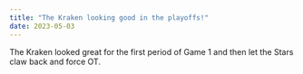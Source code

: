 ```yaml
---
title: "The Kraken looking good in the playoffs!"
date: 2023-05-03
---
```


The Kraken looked great for the first period of Game 1 and then let the Stars claw back and force OT.
